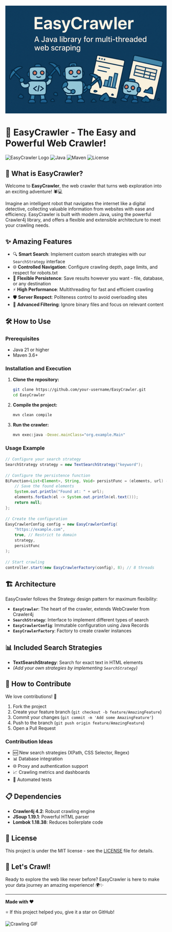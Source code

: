 ![banner](banner.png)

# 🚀 EasyCrawler - The Easy and Powerful Web Crawler!

![EasyCrawler Logo](https://img.shields.io/badge/EasyCrawler-v1.0--SNAPSHOT-blue?style=for-the-badge&logo=java&logoColor=white)
![Java](https://img.shields.io/badge/Java-21-orange?style=flat-square)
![Maven](https://img.shields.io/badge/Maven-3.9.4-red?style=flat-square)
![License](https://img.shields.io/badge/License-MIT-green?style=flat-square)

## 🌟 What is EasyCrawler?

Welcome to **EasyCrawler**, the web crawler that turns web exploration into an exciting adventure! 🕷️💻

Imagine an intelligent robot that navigates the internet like a digital detective, collecting valuable information from websites with ease and efficiency. EasyCrawler is built with modern Java, using the powerful Crawler4j library, and offers a flexible and extensible architecture to meet your crawling needs.

## ✨ Amazing Features

- 🔍 **Smart Search**: Implement custom search strategies with our `SearchStrategy` interface
- 🌐 **Controlled Navigation**: Configure crawling depth, page limits, and respect for robots.txt
- 📁 **Flexible Persistence**: Save results however you want - file, database, or any destination
- ⚡ **High Performance**: Multithreading for fast and efficient crawling
- 🛡️ **Server Respect**: Politeness control to avoid overloading sites
- 🎯 **Advanced Filtering**: Ignore binary files and focus on relevant content

## 🛠️ How to Use

### Prerequisites
- Java 21 or higher
- Maven 3.6+

### Installation and Execution

1. **Clone the repository:**
   ```bash
   git clone https://github.com/your-username/EasyCrawler.git
   cd EasyCrawler
   ```

2. **Compile the project:**
   ```bash
   mvn clean compile
   ```

3. **Run the crawler:**
   ```bash
   mvn exec:java -Dexec.mainClass="org.example.Main"
   ```

### Usage Example

```java
// Configure your search strategy
SearchStrategy strategy = new TextSearchStrategy("keyword");

// Configure the persistence function
BiFunction<List<Element>, String, Void> persistFunc = (elements, url) -> {
    // Save the found elements
    System.out.println("Found at: " + url);
    elements.forEach(el -> System.out.println(el.text()));
    return null;
};

// Create the configuration
EasyCrawlerConfig config = new EasyCrawlerConfig(
    "https://example.com",
    true, // Restrict to domain
    strategy,
    persistFunc
);

// Start crawling
controller.start(new EasyCrawlerFactory(config), 8); // 8 threads
```

## 🏗️ Architecture

EasyCrawler follows the Strategy design pattern for maximum flexibility:

- **`EasyCrawler`**: The heart of the crawler, extends WebCrawler from Crawler4j
- **`SearchStrategy`**: Interface to implement different types of search
- **`EasyCrawlerConfig`**: Immutable configuration using Java Records
- **`EasyCrawlerFactory`**: Factory to create crawler instances

## 📊 Included Search Strategies

- **TextSearchStrategy**: Search for exact text in HTML elements
- *(Add your own strategies by implementing `SearchStrategy`)*

## 🤝 How to Contribute

We love contributions! 🚀

1. Fork the project
2. Create your feature branch (`git checkout -b feature/AmazingFeature`)
3. Commit your changes (`git commit -m 'Add some AmazingFeature'`)
4. Push to the branch (`git push origin feature/AmazingFeature`)
5. Open a Pull Request

### Contribution Ideas
- 🆕 New search strategies (XPath, CSS Selector, Regex)
- 📊 Database integration
- 🌐 Proxy and authentication support
- 📈 Crawling metrics and dashboards
- 🧪 Automated tests

## 📋 Dependencies

- **Crawler4j 4.2**: Robust crawling engine
- **JSoup 1.19.1**: Powerful HTML parser
- **Lombok 1.18.38**: Reduces boilerplate code

## 📄 License

This project is under the MIT license - see the [LICENSE](LICENSE) file for details.

## 🎉 Let's Crawl!

Ready to explore the web like never before? EasyCrawler is here to make your data journey an amazing experience! 🌍✨

---

**Made with ❤️**

⭐ If this project helped you, give it a star on GitHub!

![Crawling GIF](https://media1.giphy.com/media/v1.Y2lkPTc5MGI3NjExNjRvMW14OXA5aDRwdGp5dzR5M2VqZXcyMWZrNHlsdWR3Z3UwNGFhbyZlcD12MV9pbnRlcm5hbF9naWZfYnlfaWQmY3Q9Zw/gbTk40AkNIPcrhFMOM/giphy.gif)
